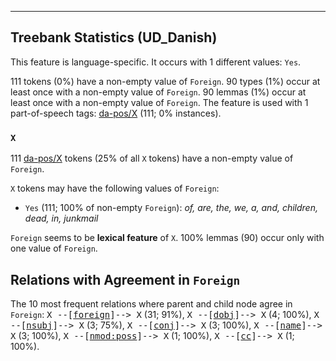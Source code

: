 

--------------------------------------------------------------------------------

## Treebank Statistics (UD_Danish)

This feature is language-specific.
It occurs with 1 different values: `Yes`.

111 tokens (0%) have a non-empty value of `Foreign`.
90 types (1%) occur at least once with a non-empty value of `Foreign`.
90 lemmas (1%) occur at least once with a non-empty value of `Foreign`.
The feature is used with 1 part-of-speech tags: [da-pos/X]() (111; 0% instances).

### `X`

111 [da-pos/X]() tokens (25% of all `X` tokens) have a non-empty value of `Foreign`.

`X` tokens may have the following values of `Foreign`:

* `Yes` (111; 100% of non-empty `Foreign`): <em>of, are, the, we, a, and, children, dead, in, junkmail</em>

`Foreign` seems to be **lexical feature** of `X`. 100% lemmas (90) occur only with one value of `Foreign`.

## Relations with Agreement in `Foreign`

The 10 most frequent relations where parent and child node agree in `Foreign`:
<tt>X --[<a href="../dep/foreign.html">foreign</a>]--> X</tt> (31; 91%),
<tt>X --[<a href="../dep/dobj.html">dobj</a>]--> X</tt> (4; 100%),
<tt>X --[<a href="../dep/nsubj.html">nsubj</a>]--> X</tt> (3; 75%),
<tt>X --[<a href="../dep/conj.html">conj</a>]--> X</tt> (3; 100%),
<tt>X --[<a href="../dep/name.html">name</a>]--> X</tt> (3; 100%),
<tt>X --[<a href="../dep/nmod:poss.html">nmod:poss</a>]--> X</tt> (1; 100%),
<tt>X --[<a href="../dep/cc.html">cc</a>]--> X</tt> (1; 100%).

